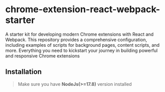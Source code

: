 # chrome-extension-react-webpack-starter
A starter kit for developing modern Chrome extensions with React and Webpack. This repository provides a comprehensive configuration, including examples of scripts for background pages, content scripts, and more. Everything you need to kickstart your journey in building powerful and responsive Chrome extensions
## Installation
>Make sure you have **NodeJs(>=17.8)** version installed
